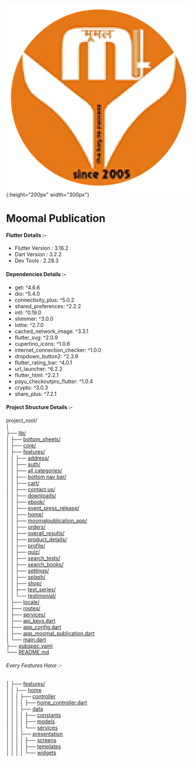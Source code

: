![plot](./moomal_publication.png){:height="200px" width="300px"}

# Moomal Publication

#### Flutter Details :-

- Flutter Version : 3.16.2
- Dart Version : 3.2.2
- Dev Tools : 2.28.3

#### Dependencies Details :-

- get: ^4.6.6
- dio: ^5.4.0
- connectivity_plus: ^5.0.2
- shared_preferences: ^2.2.2
- intl: ^0.19.0
- shimmer: ^3.0.0
- lottie: ^2.7.0
- cached_network_image: ^3.3.1
- flutter_svg: ^2.0.9
- cupertino_icons: ^1.0.6
- internet_connection_checker: ^1.0.0
- dropdown_button2: ^2.3.9
- flutter_rating_bar: ^4.0.1
- url_launcher: ^6.2.2
- flutter_html: ^2.2.1
- payu_checkoutpro_flutter: ^1.0.4
- crypto: ^3.0.3
- share_plus: ^7.2.1

#### Project Structure Details :-

project_root/<br />
│<br />
├── [lib/](./lib/)<br />
│   ├── [bottom_sheets/](./lib/bottom_sheets/)<br />
│   ├── [core/](./lib/core/)<br />
│   ├── [features/](./lib/features/)<br />
│   │   ├── [address/](./lib/features/address/)<br />
│   │   ├── [auth/](./lib/features/auth/)<br />
│   │   ├── [all categories/](./lib/features/all%20categories/)<br />
│   │   ├── [bottom nav bar/](./lib/features/bottom_nav_bar/)<br />
│   │   ├── [cart/](./lib/features/cart/)<br />
│   │   ├── [contact us/](./lib/features/contact_us/)<br />
│   │   ├── [downloads/](./lib/features/downloads/)<br />
│   │   ├── [ebook/](./lib/features/ebook/)<br />
│   │   ├── [event_press_release/](./lib/features/event_press_release/)<br />
│   │   ├── [home/](./lib/features/home/)<br />
│   │   ├── [moomalpublication_app/](./lib/features/moomalpublication_app/)<br />
│   │   ├── [orders/](./lib/features/orders/)<br />
│   │   ├── [overall_results/](./lib/features/overall_results/)<br />
│   │   ├── [product_details/](./lib/features/product_details/)<br />
│   │   ├── [profile/](./lib/features/profile/)<br />
│   │   ├── [quiz/](./lib/features/quiz/)<br />
│   │   ├── [search_tests/](./lib/features/search_tests/)<br />
│   │   ├── [search_books/](./lib/features/search_books/)<br />
│   │   ├── [settings/](./lib/features/settings/)<br />
│   │   ├── [splash/](./lib/features/splash/)<br />
│   │   ├── [shop/](./lib/features/shop/)<br />
│   │   ├── [test_series/](./lib/features/test_series/)<br />
│   │   └── [testimonial/](./lib/features/testimonial/)<br />
│   ├── [locale/](./lib/locale/)<br />
│   ├── [routes/](./lib/routes/)<br />
│   ├── [services/](./lib/services/)<br />
│   ├── [api_keys.dart](./lib/api_keys.dart)<br />
│   ├── [app_config.dart](./lib/app_config.dart)<br />
│   ├── [app_moomal_publication.dart](./lib/app_moomalpublication.dart)<br />
│   └── [main.dart](./lib/main.dart)<br />
├── [pubspec.yaml](./pubspec.yaml)<br />
└── [README.md](./README.md)<br />


###### Every Features Have :-

│ ├── [features/](./lib/features/)<br />
│ │ ├── [home](./lib/features/home/)<br />
│ │ │ ├── [controller](./lib/features/home/controller/)<br />
│ │ │ │ ├── [home_controller.dart](./lib/features/home/controllers/home_controller.dart)<br />
│ │ │ ├── [data](./lib/features/home/data/)<br />
│ │ │ │ ├── [constants](./lib/features/home/data/constants/)<br />
│ │ │ │ ├── [models](./lib/features/home/data/models/)<br />
│ │ │ │ └── [services](./lib/features/home/data/services/)<br />
│ │ │ ├── [presentation](./lib/features/home/presentation/)<br />
│ │ │ │ ├── [screens](./lib/features/home/presentation/screens/)<br />
│ │ │ │ ├── [templates](./lib/features/home/presentation/template/)<br />
│ │ │ │ └── [widgets](./lib/features/home/presentation/widgets/)<br />

